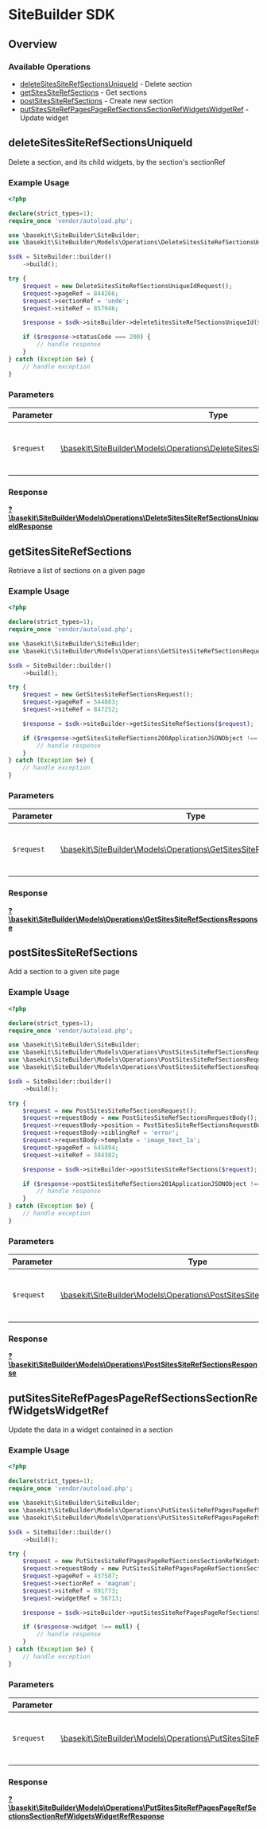 # SiteBuilder SDK

## Overview

### Available Operations

* [deleteSitesSiteRefSectionsUniqueId](#deletesitessiterefsectionsuniqueid) - Delete section
* [getSitesSiteRefSections](#getsitessiterefsections) - Get sections
* [postSitesSiteRefSections](#postsitessiterefsections) - Create new section
* [putSitesSiteRefPagesPageRefSectionsSectionRefWidgetsWidgetRef](#putsitessiterefpagespagerefsectionssectionrefwidgetswidgetref) - Update widget

## deleteSitesSiteRefSectionsUniqueId

Delete a section, and its child widgets, by the section's sectionRef

### Example Usage

```php
<?php

declare(strict_types=1);
require_once 'vendor/autoload.php';

use \basekit\SiteBuilder\SiteBuilder;
use \basekit\SiteBuilder\Models\Operations\DeleteSitesSiteRefSectionsUniqueIdRequest;

$sdk = SiteBuilder::builder()
    ->build();

try {
    $request = new DeleteSitesSiteRefSectionsUniqueIdRequest();
    $request->pageRef = 844266;
    $request->sectionRef = 'unde';
    $request->siteRef = 857946;

    $response = $sdk->siteBuilder->deleteSitesSiteRefSectionsUniqueId($request);

    if ($response->statusCode === 200) {
        // handle response
    }
} catch (Exception $e) {
    // handle exception
}
```

### Parameters

| Parameter                                                                                                                                                | Type                                                                                                                                                     | Required                                                                                                                                                 | Description                                                                                                                                              |
| -------------------------------------------------------------------------------------------------------------------------------------------------------- | -------------------------------------------------------------------------------------------------------------------------------------------------------- | -------------------------------------------------------------------------------------------------------------------------------------------------------- | -------------------------------------------------------------------------------------------------------------------------------------------------------- |
| `$request`                                                                                                                                               | [\basekit\SiteBuilder\Models\Operations\DeleteSitesSiteRefSectionsUniqueIdRequest](../../models/operations/DeleteSitesSiteRefSectionsUniqueIdRequest.md) | :heavy_check_mark:                                                                                                                                       | The request object to use for the request.                                                                                                               |


### Response

**[?\basekit\SiteBuilder\Models\Operations\DeleteSitesSiteRefSectionsUniqueIdResponse](../../models/operations/DeleteSitesSiteRefSectionsUniqueIdResponse.md)**


## getSitesSiteRefSections

Retrieve a list of sections on a given page

### Example Usage

```php
<?php

declare(strict_types=1);
require_once 'vendor/autoload.php';

use \basekit\SiteBuilder\SiteBuilder;
use \basekit\SiteBuilder\Models\Operations\GetSitesSiteRefSectionsRequest;

$sdk = SiteBuilder::builder()
    ->build();

try {
    $request = new GetSitesSiteRefSectionsRequest();
    $request->pageRef = 544883;
    $request->siteRef = 847252;

    $response = $sdk->siteBuilder->getSitesSiteRefSections($request);

    if ($response->getSitesSiteRefSections200ApplicationJSONObject !== null) {
        // handle response
    }
} catch (Exception $e) {
    // handle exception
}
```

### Parameters

| Parameter                                                                                                                          | Type                                                                                                                               | Required                                                                                                                           | Description                                                                                                                        |
| ---------------------------------------------------------------------------------------------------------------------------------- | ---------------------------------------------------------------------------------------------------------------------------------- | ---------------------------------------------------------------------------------------------------------------------------------- | ---------------------------------------------------------------------------------------------------------------------------------- |
| `$request`                                                                                                                         | [\basekit\SiteBuilder\Models\Operations\GetSitesSiteRefSectionsRequest](../../models/operations/GetSitesSiteRefSectionsRequest.md) | :heavy_check_mark:                                                                                                                 | The request object to use for the request.                                                                                         |


### Response

**[?\basekit\SiteBuilder\Models\Operations\GetSitesSiteRefSectionsResponse](../../models/operations/GetSitesSiteRefSectionsResponse.md)**


## postSitesSiteRefSections

Add a section to a given site page

### Example Usage

```php
<?php

declare(strict_types=1);
require_once 'vendor/autoload.php';

use \basekit\SiteBuilder\SiteBuilder;
use \basekit\SiteBuilder\Models\Operations\PostSitesSiteRefSectionsRequest;
use \basekit\SiteBuilder\Models\Operations\PostSitesSiteRefSectionsRequestBody;
use \basekit\SiteBuilder\Models\Operations\PostSitesSiteRefSectionsRequestBodyPosition;

$sdk = SiteBuilder::builder()
    ->build();

try {
    $request = new PostSitesSiteRefSectionsRequest();
    $request->requestBody = new PostSitesSiteRefSectionsRequestBody();
    $request->requestBody->position = PostSitesSiteRefSectionsRequestBodyPosition::Above;
    $request->requestBody->siblingRef = 'error';
    $request->requestBody->template = 'image_text_1a';
    $request->pageRef = 645894;
    $request->siteRef = 384382;

    $response = $sdk->siteBuilder->postSitesSiteRefSections($request);

    if ($response->postSitesSiteRefSections201ApplicationJSONObject !== null) {
        // handle response
    }
} catch (Exception $e) {
    // handle exception
}
```

### Parameters

| Parameter                                                                                                                            | Type                                                                                                                                 | Required                                                                                                                             | Description                                                                                                                          |
| ------------------------------------------------------------------------------------------------------------------------------------ | ------------------------------------------------------------------------------------------------------------------------------------ | ------------------------------------------------------------------------------------------------------------------------------------ | ------------------------------------------------------------------------------------------------------------------------------------ |
| `$request`                                                                                                                           | [\basekit\SiteBuilder\Models\Operations\PostSitesSiteRefSectionsRequest](../../models/operations/PostSitesSiteRefSectionsRequest.md) | :heavy_check_mark:                                                                                                                   | The request object to use for the request.                                                                                           |


### Response

**[?\basekit\SiteBuilder\Models\Operations\PostSitesSiteRefSectionsResponse](../../models/operations/PostSitesSiteRefSectionsResponse.md)**


## putSitesSiteRefPagesPageRefSectionsSectionRefWidgetsWidgetRef

Update the data in a widget contained in a section

### Example Usage

```php
<?php

declare(strict_types=1);
require_once 'vendor/autoload.php';

use \basekit\SiteBuilder\SiteBuilder;
use \basekit\SiteBuilder\Models\Operations\PutSitesSiteRefPagesPageRefSectionsSectionRefWidgetsWidgetRefRequest;
use \basekit\SiteBuilder\Models\Operations\PutSitesSiteRefPagesPageRefSectionsSectionRefWidgetsWidgetRefRequestBody;

$sdk = SiteBuilder::builder()
    ->build();

try {
    $request = new PutSitesSiteRefPagesPageRefSectionsSectionRefWidgetsWidgetRefRequest();
    $request->requestBody = new PutSitesSiteRefPagesPageRefSectionsSectionRefWidgetsWidgetRefRequestBody();
    $request->pageRef = 437587;
    $request->sectionRef = 'magnam';
    $request->siteRef = 891773;
    $request->widgetRef = 56713;

    $response = $sdk->siteBuilder->putSitesSiteRefPagesPageRefSectionsSectionRefWidgetsWidgetRef($request);

    if ($response->widget !== null) {
        // handle response
    }
} catch (Exception $e) {
    // handle exception
}
```

### Parameters

| Parameter                                                                                                                                                                                                      | Type                                                                                                                                                                                                           | Required                                                                                                                                                                                                       | Description                                                                                                                                                                                                    |
| -------------------------------------------------------------------------------------------------------------------------------------------------------------------------------------------------------------- | -------------------------------------------------------------------------------------------------------------------------------------------------------------------------------------------------------------- | -------------------------------------------------------------------------------------------------------------------------------------------------------------------------------------------------------------- | -------------------------------------------------------------------------------------------------------------------------------------------------------------------------------------------------------------- |
| `$request`                                                                                                                                                                                                     | [\basekit\SiteBuilder\Models\Operations\PutSitesSiteRefPagesPageRefSectionsSectionRefWidgetsWidgetRefRequest](../../models/operations/PutSitesSiteRefPagesPageRefSectionsSectionRefWidgetsWidgetRefRequest.md) | :heavy_check_mark:                                                                                                                                                                                             | The request object to use for the request.                                                                                                                                                                     |


### Response

**[?\basekit\SiteBuilder\Models\Operations\PutSitesSiteRefPagesPageRefSectionsSectionRefWidgetsWidgetRefResponse](../../models/operations/PutSitesSiteRefPagesPageRefSectionsSectionRefWidgetsWidgetRefResponse.md)**

